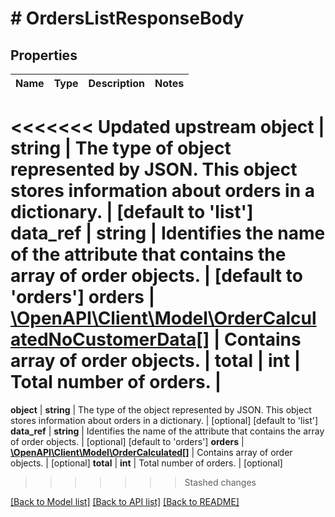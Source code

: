 # # OrdersListResponseBody

## Properties

Name | Type | Description | Notes
------------ | ------------- | ------------- | -------------
<<<<<<< Updated upstream
**object** | **string** | The type of object represented by JSON. This object stores information about orders in a dictionary. | [default to 'list']
**data_ref** | **string** | Identifies the name of the attribute that contains the array of order objects. | [default to 'orders']
**orders** | [**\OpenAPI\Client\Model\OrderCalculatedNoCustomerData[]**](OrderCalculatedNoCustomerData.md) | Contains array of order objects. |
**total** | **int** | Total number of orders. |
=======
**object** | **string** | The type of the object represented by JSON. This object stores information about orders in a dictionary. | [optional] [default to 'list']
**data_ref** | **string** | Identifies the name of the attribute that contains the array of order objects. | [optional] [default to 'orders']
**orders** | [**\OpenAPI\Client\Model\OrderCalculated[]**](OrderCalculated.md) | Contains array of order objects. | [optional]
**total** | **int** | Total number of orders. | [optional]
>>>>>>> Stashed changes

[[Back to Model list]](../../README.md#models) [[Back to API list]](../../README.md#endpoints) [[Back to README]](../../README.md)
